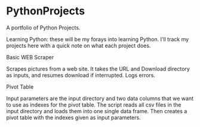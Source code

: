 # PythonProjects
A portfolio of Python Projects.

Learning Python: these will be my forays into learning Python. I'll track my projects here with a quick note on what each project does.

Basic WEB Scraper

Scrapes pictures from a web site. It takes the URL and Download directory as inputs, and resumes download if interrupted. Logs errors.

Pivot Table

Input parameters are the input directory and two data columns that we want to use as indexes for the pivot table. The script reads all csv files in the input directory and loads them into one single data frame. Then creates a pivot table with the indexes given as input parameters.
